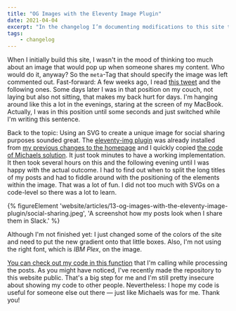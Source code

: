 ```yaml
---
title: "OG Images with the Eleventy Image Plugin"
date: 2021-04-04
excerpt: "In the changelog I’m documenting modifications to this site that might be of interest, but are not necessarily my own ideas or work. This time it's about OG images."
tags:
    - changelog
---
```


When I initially build this site, I wasn't in the mood of thinking too much about an image that would pop up when someone shares my content. Who would do it, anyway? So the `meta`-Tag that should specify the image was left commented out. Fast-forward: A few weeks ago, I read <a href="https://twitter.com/mge_de/status/1363606602008428549">this tweet</a> and the following ones. Some days later I was in that position on my couch, not laying but also not sitting, that makes my back hurt for days. I'm hanging around like this a lot in the evenings, staring at the screen of my MacBook. Actually, I was in this position until some seconds and just switched while I'm writing this sentence.

Back to the topic: Using an SVG to create a unique image for social sharing purposes sounded great. The <a href="https://github.com/11ty/eleventy-img">eleventy-img plugin</a> was already installed from <a href="/articles/using-the-eleventy-image-plugin-to-generate-images/">my previous changes to the homepage</a> and I quickly copied <a href="https://github.com/g12n/colors-and-palettes/blob/main/_data/colors.js">the code of Michaels solution</a>. It just took minutes to have a working implementation. It then took several hours on this and the following evening until I was happy with the actual outcome. I had to find out when to split the long titles of my posts and had to fiddle around with the positioning of the elements within the image. That was a lot of fun. I did not too much with SVGs on a code-level so there was a lot to learn.

{% figureElement 'website/articles/13-og-images-with-the-eleventy-image-plugin/social-sharing.jpeg', 'A screenshot how my posts look when I share them in Slack.' %}

Although I'm not finished yet: I just changed some of the colors of the site and need to put the new gradient onto that little boxes. Also, I'm not using the right font, which is <em>IBM Plex</em>, on the image.

<a href="https://github.com/schneyra/martinschneiderme-11ty/blob/main/website/_functions/helper/createOgImage.js">You can check out my code in this function</a> that I'm calling while processing the posts. As you might have noticed, I've recently made the repository to this website public. That's a big step for me and I'm still pretty insecure about showing my code to other people. Nevertheless: I hope my code is useful for someone else out there — just like Michaels was for me. Thank you!
